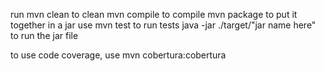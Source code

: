 run mvn clean to clean
mvn compile to compile
mvn package to put it together in a jar
use mvn test to run tests
java -jar ./target/"jar name here" to run the jar file

to use code coverage, use mvn cobertura:cobertura